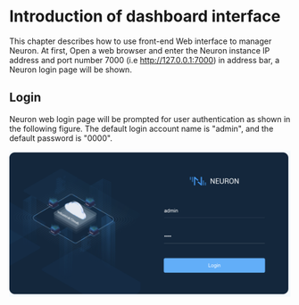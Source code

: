 # Introduction of dashboard interface

This chapter describes how to use front-end Web interface to manager Neuron. At first, Open a web browser and enter the Neuron instance IP address and port number 7000 (i.e http://127.0.0.1:7000) in address bar, a Neuron login page will be shown.

## Login

Neuron web login page will be prompted for user authentication as shown in the following figure. The default login account name is "admin", and the default password is "0000".

![login](./assets/login.png)
